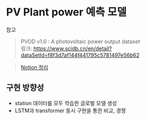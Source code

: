 # PV Plant power 예측 모델 

참고    
> PVOD v1.0 : A photovoltaic power output dataset    
> 링크: https://www.scidb.cn/en/detail?dataSetId=f8f3d7af144f441795c5781497e56b62   

> [Notion 정리](https://www.notion.so/ryudoyeon/PV_Plant-Power-26561f7ccc3f802d875af29b7a099e65?source=copy_link)   

## 구현 방향성
- station 데이터를 모두 학습한 글로벌 모델 생성
- LSTM과 transformer 동시 구현을 통한 비교, 경쟁


